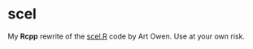 # scel

My **Rcpp** rewrite of the [scel.R](https://artowen.su.domains/empirical/scel.R) code by Art Owen. Use at your own risk.
